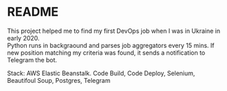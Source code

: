 # README
This project helped me to find my first DevOps job when I was in Ukraine in early 2020.  
Python runs in backgraound and parses job aggregators every 15 mins. If new position matching my criteria was found, it sends a notification to Telegram the bot.  

Stack: AWS Elastic Beanstalk. Code Build, Code Deploy, Selenium, Beautifoul Soup, Postgres, Telegram
